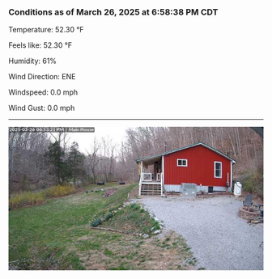 ### Conditions as of March 26, 2025 at 6:58:38 PM CDT 

Temperature: 52.30 &deg;F

Feels like: 52.30 &deg;F

Humidity: 61%

Wind Direction: ENE

Windspeed: 0.0 mph

Wind Gust: 0.0 mph

---

<img src="./images/latest.jpeg"/>

